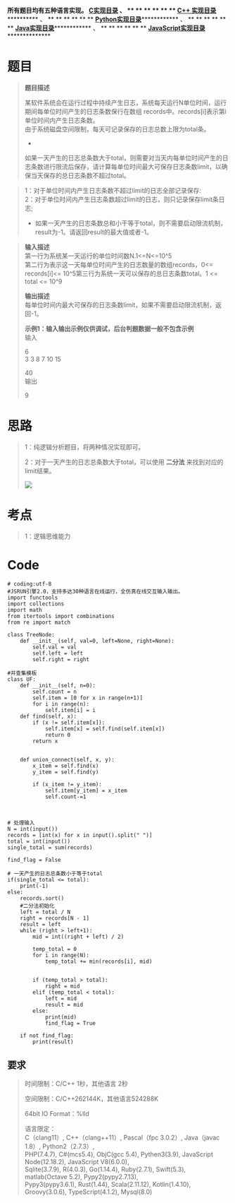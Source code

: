 **所有题目均有五种语言实现。
**[C实现目录](https://renjie.blog.csdn.net/article/details/129190260 "C实现目录")** 、
** ** ** ** ** ** **[C++
实现目录](https://blog.csdn.net/misayaaaaa/category_12036814.html "C++
实现目录")************** 、 ** ** ** ** ** **
**[Python实现目录](https://blog.csdn.net/misayaaaaa/category_12111005.html
"Python实现目录")************** 、 ** ** ** ** ** **
**[Java实现目录](https://blog.csdn.net/misayaaaaa/category_12111006.html
"Java实现目录")************** 、 ** ** ** ** ** **
**[JavaScript实现目录](https://blog.csdn.net/misayaaaaa/category_12199270.html
"JavaScript实现目录")****************

# 题目

> **题目描述**
>
> 某软件系统会在运行过程中持续产生日志，系统每天运行N单位时间，运行期间每单位时间产生的日志条数保行在数组
> records中。records[i]表示第i单位时间内产生日志条数。  
>  由于系统磁盘空间限制，每天可记录保存的日志总数上限为total条。
>
>   *
> 如果一天产生的日志总条数大于total，则需要对当天内每单位时间产生的日志条数进行限流后保存，请计算每单位时间最大可保存日志条数limit，以确保当天保存的总日志条数不超过total。
>

>
> 1：对于单位时间内产生日志条数不超过limit的日志全部记录保存:  
>  2：对于单位时间内产生日志条数超过limit的日志，则只记录保存limit条日志;
>
>   * 如果一天产生的日志条数总和小干等于total，则不需要启动限流机制，result为-1。请返回result的最大值或者-1。
>

>
> **输入描述**  
>  第一行为系统某一天运行的单位时间数N.1<=N<=10^5  
>  第二行为表示这一天每单位时间产生的日志数量的数组records，0<= records[i]<=
> 10^5第三行为系统一天可以保存的总日志条数total。1 <= total <= 10^9
>
> **输出描述**  
>  每单位时间内最大可保存的日志条数limit，如果不需要启动限流机制，返回-1。
>
> **示例1：输入输出示例仅供调试，后台判题数据一般不包含示例**  
>  输入
>
> 6  
>  3 3 8 7 10 15
>
> 40  
>  输出
>
> 9

# 思路

> 1：纯逻辑分析题目，将两种情况实现即可。
>
> 2：对于一天产生的日志总条数大于total，可以使用 **二分法** 来找到对应的limit结果。
>
> ![](https://img-blog.csdnimg.cn/4eae5ec4b93d47d1a2e000cec31631e9.png)

# 考点

> 1：逻辑思维能力

# Code

    
    
    # coding:utf-8
    #JSRUN引擎2.0，支持多达30种语言在线运行，全仿真在线交互输入输出。 
    import functools
    import collections
    import math
    from itertools import combinations
    from re import match
     
    class TreeNode:
        def __init__(self, val=0, left=None, right=None):
            self.val = val
            self.left = left
            self.right = right
     
    #并查集模板
    class UF:
        def __init__(self, n=0):
            self.count = n
            self.item = [0 for x in range(n+1)]
            for i in range(n):
                self.item[i] = i
        def find(self, x):
            if (x != self.item[x]):
                self.item[x] = self.find(self.item[x])
                return 0
            return x
        
     
        def union_connect(self, x, y):
            x_item = self.find(x)
            y_item = self.find(y)
        
            if (x_item != y_item):
                self.item[y_item] = x_item
                self.count-=1
     
    
     
    # 处理输入
    N = int(input())
    records = [int(x) for x in input().split(" ")]
    total = int(input())
    single_total = sum(records)
     
    find_flag = False
    
    # 一天产生的日志总条数小于等于total
    if(single_total <= total):
        print(-1)
    else:
        records.sort()
        #二分法初始化
        left = total / N
        right = records[N - 1]
        result = left
        while (right > left+1):
            mid = int((right + left) / 2)
        
            temp_total = 0
            for i in range(N):
                temp_total += min(records[i], mid)
            
        
            if (temp_total > total):
                right = mid
            elif (temp_total < total):
                left = mid
                result = mid
            else:
                print(mid)
                find_flag = True
            
        if not find_flag:
            print(result)
    
    
    
    

## 要求

> 时间限制：C/C++ 1秒，其他语言 2秒
>
> 空间限制：C/C++262144K，其他语言524288K
>
> 64bit IO Format：%lld
>
> 语言限定：  
>  C（clang11）, C++（clang++11）, Pascal（fpc 3.0.2）, Java（javac 1.8）,
> Python2（2.7.3）,  
>  PHP(7.4.7), C#(mcs5.4), ObjC(gcc 5.4), Pythen3(3.9), JavaScript
> Node(12.18.2), JavaScript V8(6.0.0),  
>  Sqlite(3.7.9), R(4.0.3), Go(1.14.4), Ruby(2.7.1), Swift(5.3), matlab(Octave
> 5.2), Pypy2(pypy2.7.13),  
>  Pypy3(pypy3.6.1), Rust(1.44), Scala(2.11.12), Kotlin(1.4.10),
> Groovy(3.0.6), TypeScript(4.1.2), Mysql(8.0)


